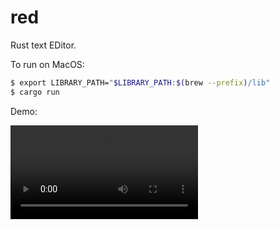 # red

Rust text EDitor.

To run on MacOS:

```bash
$ export LIBRARY_PATH="$LIBRARY_PATH:$(brew --prefix)/lib"
$ cargo run
```

Demo:

![red demo video](./red_demo.mov)
